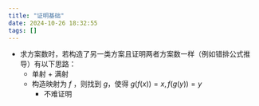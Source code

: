 ```yaml
---
title: "证明基础"
date: 2024-10-26 18:32:55
tags: []
---
```

- 求方案数时，若构造了另一类方案且证明两者方案数一样（例如错排公式推导）有以下思路：
    - 单射 + 满射
    - 构造映射为 $f$ ，则找到 $g$，使得 $g(f(x)) = x, f(g(y)) = y$
        - 不难证明
    